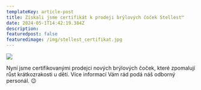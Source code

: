 ```yaml
---
templateKey: article-post
title: Získali jsme certifikát k prodeji brýlových čoček Stellest™
date: 2024-05-1T14:42:19.384Z
description: 
featuredpost: false
featuredimage: /img/stellest_certifikat.jpg
---
```

![](/img/stellest_certifikat.jpg)

Nyní jsme certifikovanými prodejci nových brýlových čoček, které zpomalují růst krátkozrakosti u dětí. Více informací Vám rád podá náš odborný personál. 😉
